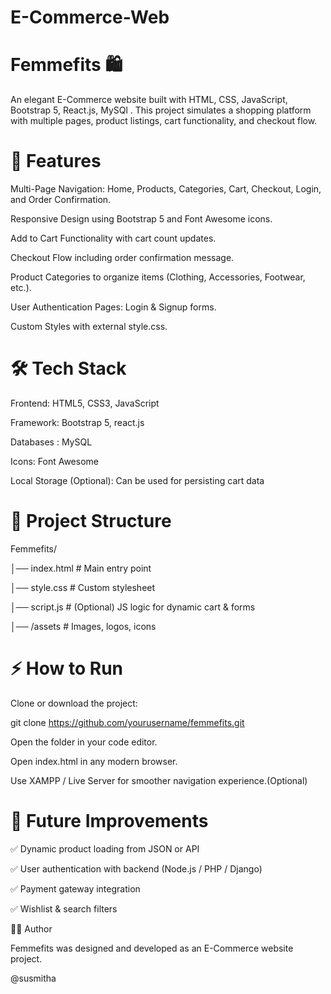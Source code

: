 # E-Commerce-Web
# Femmefits 🛍️

An elegant E-Commerce website built with HTML, CSS, JavaScript, Bootstrap 5, React.js, MySQl .
This project simulates a shopping platform with multiple pages, product listings, cart functionality, and checkout flow.

# 🚀 Features

Multi-Page Navigation: Home, Products, Categories, Cart, Checkout, Login, and Order Confirmation.

Responsive Design using Bootstrap 5 and Font Awesome icons.

Add to Cart Functionality with cart count updates.

Checkout Flow including order confirmation message.

Product Categories to organize items (Clothing, Accessories, Footwear, etc.).

User Authentication Pages: Login & Signup forms.

Custom Styles with external style.css.

# 🛠️ Tech Stack

Frontend: HTML5, CSS3, JavaScript

Framework: Bootstrap 5, react.js

Databases : MySQL

Icons: Font Awesome

Local Storage (Optional): Can be used for persisting cart data

# 📂 Project Structure

Femmefits/

│── index.html        # Main entry point

│── style.css         # Custom stylesheet

│── script.js         # (Optional) JS logic for dynamic cart & forms

│── /assets           # Images, logos, icons

# ⚡ How to Run

Clone or download the project:

git clone https://github.com/yourusername/femmefits.git


Open the folder in your code editor.

Open index.html in any modern browser.

Use XAMPP / Live Server for smoother navigation experience.(Optional)


# 🎯 Future Improvements

✅ Dynamic product loading from JSON or API

✅ User authentication with backend (Node.js / PHP / Django)

✅ Payment gateway integration

✅ Wishlist & search filters

👩‍💻 Author

Femmefits was designed and developed as an E-Commerce website project.

@susmitha
